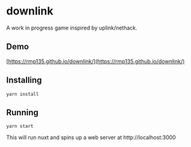 # downlink

A work in progress game inspired by uplink/nethack.

## Demo

[https://rmp135.github.io/downlink/](https://rmp135.github.io/downlink/)

## Installing

`yarn install`

## Running

`yarn start`

This will run nuxt and spins up a web server at http://localhost:3000